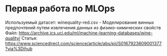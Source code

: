 # Первая работа по MLOps

Используемый датасет: winequality-red.csv - Моделирование винных предпочтений путем извлечения данных из физико-химических свойств
Файл: https://archive.ics.uci.edu/ml/machine-learning-databases/wine-quality/
Статья: https://www.sciencedirect.com/science/article/abs/pii/S0167923609001377?via%3Dihub
